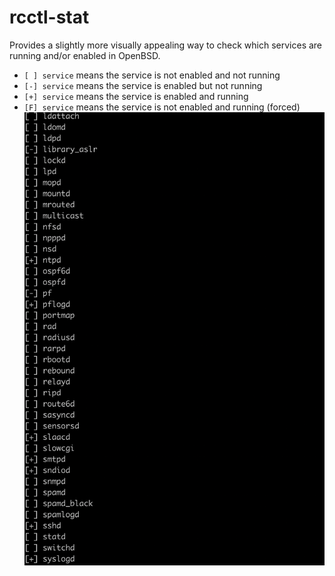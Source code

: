 # rcctl-stat
Provides a slightly more visually appealing way to check which services are running and/or enabled in OpenBSD.

- `[ ] service` means the service is not enabled and not running
- `[-] service` means the service is enabled but not running
- `[+] service` means the service is enabled and running
- `[F] service` means the service is not enabled and running (forced)
![screenshot](screenshot.png)

